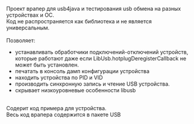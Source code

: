 Проект врапер для usb4java и тестирования usb обмена на разных устройствах и ОС.<br/>
Код не распространяется как библиотека и не является универсальным.<br/><br/>
 Позволяет:<br/>
-  устанавливать обработчики подключений-отключений устройств, которые работают даже если LibUsb.hotplugDeregisterCallback не может быть установлен.<br/>
-  печатать в консоль дамп конфигурации устройства<br/>
-  находить устройства по PID и VID<br/>
-  производить синхронную запись и чтение USB устройства.<br/>
-  скрывает низкоуровневые особенности libusb<br/><br/>

Содерит код примера для устройства.<br/>
Весь код врапера содержится в пакете USB<br/>
 